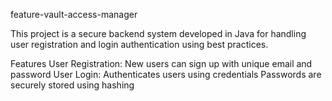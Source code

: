feature-vault-access-manager

This project is a secure backend system developed in Java for handling user registration and login authentication using best practices.

 Features
 User Registration: New users can sign up with unique   email and password 
User Login: Authenticates users using credentials  Passwords are securely stored using hashing 
